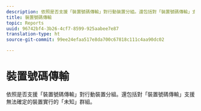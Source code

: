 ```yaml
---
description: 依照是否支援「裝置號碼傳輸」對行動裝置分組。還包括對「裝置號碼傳輸」支援無法確定的裝置實行的「未知」群組。
title: 裝置號碼傳輸
topic: Reports
uuid: 96742bf4-3b26-4cf7-8599-925aabee7e87
translation-type: ht
source-git-commit: 99ee24efaa517e8da700c67818c111c4aa90dc02

---
```



# 裝置號碼傳輸

依照是否支援「裝置號碼傳輸」對行動裝置分組。還包括對「裝置號碼傳輸」支援無法確定的裝置實行的「未知」群組。

